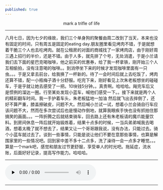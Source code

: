 ```yaml
---
published: true
---
```


<center>mark  a trifle of life</center>

------------
八月七日，因为七夕的缘故，我们三个单身狗的聚餐由周二改到了当天，本来也没有固定的时间，只有周五是固定的eating day.朋友圈里看见烤肉不错，于是就想着干脆三个人也去吃烤肉。就在公租房的对面的商城找了一家烤肉店，由于刚好周三遇上招行的半价，还是不错。由于人多，就先排了个号，无处消遣，于是小兰请我们去下面的星巴克喝咖啡，他之前买的优惠券，给了我一杯拿铁，刚开始三个人互相偷拍，没有注意喝的咖啡。。到消停坐下来的时候才发现咖啡里面有一只虫。。。于是又拿去前台，给我换了一杯新的。待了一会时间后就上去吃饭了，烤肉还算不错，配一小瓶梅子酒十分舒服。吃完下来，刚好看见上次朱老板想坐的碰碰车，于是乎就让她去感受了一把。10块钱5分钟。。真贵啊。哈哈哈。飚完车后又是惯例的溜达一圈。行至某处发现小蓝车，喊他们感受一下。。接下来就是两个人的精彩翻车时间。我一手护着车头，朱老板猛地一加油 然后就飞出去摔倒了，还好不算严重，膝盖擦破皮，问题不大。然后喊小兰试一试，想着小兰会骑自行车应该问题不大，然而在多次尝试后也是慢动作倒地，就算我眼疾手快也没有抓拍住那搞笑的画面。。。一阵折腾之后就结束骑车，回去路上还有朱老板请的魔爪能量饮料。到房间休息一阵后就开始锻炼着，结果十点多的时候，一当兵弟弟喊我去喝酒，想着太晚了就不想去了，结果又让一个哥哥跟我说，没有办法，只能过去。骑个小蓝车就过去了。谈到一些事情，只能是说让他们不要在意那些事情，也算是解围家里的一些情况吧。回到家中差不多十二点多，洗了澡待一会一点多才睡觉。。。  
算是一个mark吧，感觉和朋友过节更舒服，享受单人的时光吧。拖延症，流水账，后面好好记录，提高写作能力。哈哈哈。

------------

<audio id="audio" controls="" preload="none"  autoplay loop>
<source id="mp3" src="http://t.cn/AiHrHlVw?mp3">
</audio>

------------
